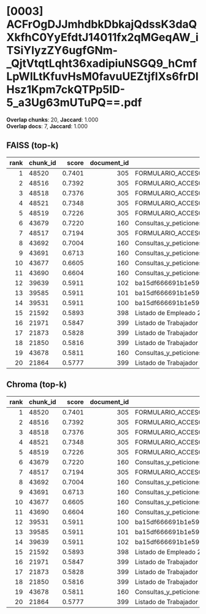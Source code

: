 # [0003] ACFrOgDJJmhdbkDbkajQdssK3daQXkfhC0YyEfdtJ14011fx2qMGeqAW_iTSiYlyzZY6ugfGNm-_QjtVtqtLqht36xadipiuNSGQ9_hCmfLpWILtKfuvHsM0favuUEZtjfIXs6frDIHsz1Kpm7ckQTPp5lD-5_a3Ug63mUTuPQ==.pdf

**Overlap chunks**: 20, **Jaccard**: 1.000  
**Overlap docs**: 7, **Jaccard**: 1.000

## FAISS (top-k)
rank | chunk_id | score | document_id | title
---:|---|---:|---:|---
1 | 48520 | 0.7401 | 305 | FORMULARIO_ACCESO_PID.pdf
2 | 48516 | 0.7392 | 305 | FORMULARIO_ACCESO_PID.pdf
3 | 48518 | 0.7376 | 305 | FORMULARIO_ACCESO_PID.pdf
4 | 48521 | 0.7348 | 305 | FORMULARIO_ACCESO_PID.pdf
5 | 48519 | 0.7226 | 305 | FORMULARIO_ACCESO_PID.pdf
6 | 43679 | 0.7220 | 160 | Consultas_y_peticiones2022CNSAJ4602226164S202204048883679.pdf
7 | 48517 | 0.7194 | 305 | FORMULARIO_ACCESO_PID.pdf
8 | 43692 | 0.7004 | 160 | Consultas_y_peticiones2022CNSAJ4602226164S202204048883679.pdf
9 | 43691 | 0.6713 | 160 | Consultas_y_peticiones2022CNSAJ4602226164S202204048883679.pdf
10 | 43677 | 0.6605 | 160 | Consultas_y_peticiones2022CNSAJ4602226164S202204048883679.pdf
11 | 43690 | 0.6604 | 160 | Consultas_y_peticiones2022CNSAJ4602226164S202204048883679.pdf
12 | 39639 | 0.5911 | 102 | ba15df666691b1e5961b681667a3bb0ca296991924138.pdf.pdf
13 | 39585 | 0.5911 | 101 | ba15df666691b1e5961b681667a3bb0ca296991924138.pdf (1).pdf
14 | 39531 | 0.5911 | 100 | ba15df666691b1e5961b681667a3bb0ca296991924138.pdf
15 | 21592 | 0.5893 | 398 | Listado de Empleado 20250320_1240.csv
16 | 21971 | 0.5847 | 399 | Listado de Trabajador 20250320_1242.csv
17 | 21873 | 0.5828 | 399 | Listado de Trabajador 20250320_1242.csv
18 | 21850 | 0.5816 | 399 | Listado de Trabajador 20250320_1242.csv
19 | 43678 | 0.5811 | 160 | Consultas_y_peticiones2022CNSAJ4602226164S202204048883679.pdf
20 | 21864 | 0.5777 | 399 | Listado de Trabajador 20250320_1242.csv

## Chroma (top-k)
rank | chunk_id | score | document_id | title
---:|---|---:|---:|---
1 | 48520 | 0.7401 | 305 | FORMULARIO_ACCESO_PID.pdf
2 | 48516 | 0.7392 | 305 | FORMULARIO_ACCESO_PID.pdf
3 | 48518 | 0.7376 | 305 | FORMULARIO_ACCESO_PID.pdf
4 | 48521 | 0.7348 | 305 | FORMULARIO_ACCESO_PID.pdf
5 | 48519 | 0.7226 | 305 | FORMULARIO_ACCESO_PID.pdf
6 | 43679 | 0.7220 | 160 | Consultas_y_peticiones2022CNSAJ4602226164S202204048883679.pdf
7 | 48517 | 0.7194 | 305 | FORMULARIO_ACCESO_PID.pdf
8 | 43692 | 0.7004 | 160 | Consultas_y_peticiones2022CNSAJ4602226164S202204048883679.pdf
9 | 43691 | 0.6713 | 160 | Consultas_y_peticiones2022CNSAJ4602226164S202204048883679.pdf
10 | 43677 | 0.6605 | 160 | Consultas_y_peticiones2022CNSAJ4602226164S202204048883679.pdf
11 | 43690 | 0.6604 | 160 | Consultas_y_peticiones2022CNSAJ4602226164S202204048883679.pdf
12 | 39531 | 0.5911 | 100 | ba15df666691b1e5961b681667a3bb0ca296991924138.pdf
13 | 39585 | 0.5911 | 101 | ba15df666691b1e5961b681667a3bb0ca296991924138.pdf (1).pdf
14 | 39639 | 0.5911 | 102 | ba15df666691b1e5961b681667a3bb0ca296991924138.pdf.pdf
15 | 21592 | 0.5893 | 398 | Listado de Empleado 20250320_1240.csv
16 | 21971 | 0.5847 | 399 | Listado de Trabajador 20250320_1242.csv
17 | 21873 | 0.5828 | 399 | Listado de Trabajador 20250320_1242.csv
18 | 21850 | 0.5816 | 399 | Listado de Trabajador 20250320_1242.csv
19 | 43678 | 0.5811 | 160 | Consultas_y_peticiones2022CNSAJ4602226164S202204048883679.pdf
20 | 21864 | 0.5777 | 399 | Listado de Trabajador 20250320_1242.csv
